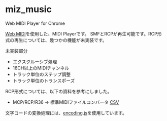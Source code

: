 # miz_music
Web MIDI Player for Chrome

[Web MIDI](https://webaudio.github.io/web-midi-api/)を使用した、MIDI Playerです。
SMFとRCPが再生可能です。RCP形式の再生については、幾つかの機能が未実装です。

未実装部分
* エクスクルーシブ処理
* 16CH以上のMIDIチャンネル
* トラック単位のステップ調整
* トラック単位のトランスポーズ

RCP形式については、以下の資料を参考にしました。

* MCP/RCP/R36 → 標準MIDIファイルコンバータ [CSV](http://www.vector.co.jp/soft/dos/art/se021569.html)


文字コードの変換処理には、[encoding.js](https://github.com/polygonplanet/encoding.js)を使用しています。
